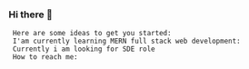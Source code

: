 ### Hi there :wave:


     Here are some ideas to get you started:
     I'am currently learning MERN full stack web development:
     Currently i am looking for SDE role 
     How to reach me:
  
